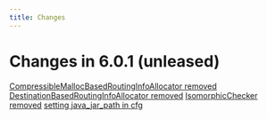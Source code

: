 ```yaml
---
title: Changes
---
```


# Changes in 6.0.1 (unleased)

[CompressibleMallocBasedRoutingInfoAllocator removed](https://github.com/SpiNNakerManchester/PACMAN/pull/366)
[DestinationBasedRoutingInfoAllocator removed](https://github.com/SpiNNakerManchester/PACMAN/pull/367)
[IsomorphicChecker removed](https://github.com/SpiNNakerManchester/PACMAN/pull/368)
[setting java_jar_path in cfg](https://github.com/SpiNNakerManchester/SpiNNFrontEndCommon/pull/783)